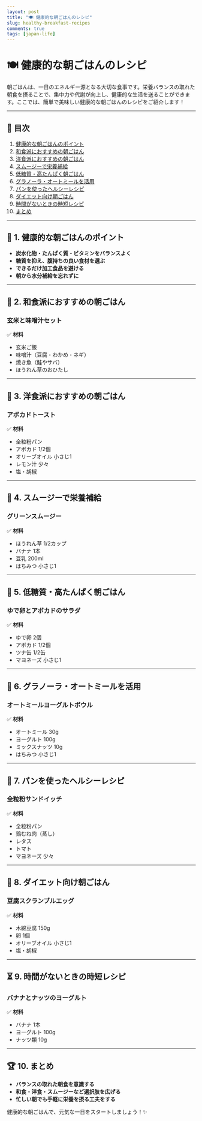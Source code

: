 ```yaml
---
layout: post
title: "🍽️ 健康的な朝ごはんのレシピ"
slug: healthy-breakfast-recipes
comments: true
tags: [japan-life]
---
```


# 🍽️ 健康的な朝ごはんのレシピ

朝ごはんは、一日のエネルギー源となる大切な食事です。栄養バランスの取れた朝食を摂ることで、集中力や代謝が向上し、健康的な生活を送ることができます。ここでは、簡単で美味しい健康的な朝ごはんのレシピをご紹介します！

---

## 📌 目次
1. [健康的な朝ごはんのポイント](#-1-健康的な朝ごはんのポイント)
2. [和食派におすすめの朝ごはん](#-2-和食派におすすめの朝ごはん)
3. [洋食派におすすめの朝ごはん](#-3-洋食派におすすめの朝ごはん)
4. [スムージーで栄養補給](#-4-スムージーで栄養補給)
5. [低糖質・高たんぱく朝ごはん](#-5-低糖質高たんぱく朝ごはん)
6. [グラノーラ・オートミールを活用](#-6-グラノーラオートミールを活用)
7. [パンを使ったヘルシーレシピ](#-7-パンを使ったヘルシーレシピ)
8. [ダイエット向け朝ごはん](#-8-ダイエット向け朝ごはん)
9. [時間がないときの時短レシピ](#-9-時間がないときの時短レシピ)
10. [まとめ](#-10-まとめ)

---

## 🍎 1. 健康的な朝ごはんのポイント

- **炭水化物・たんぱく質・ビタミンをバランスよく**
- **糖質を抑え、腹持ちの良い食材を選ぶ**
- **できるだけ加工食品を避ける**
- **朝から水分補給を忘れずに**

---

## 🍙 2. 和食派におすすめの朝ごはん

### 玄米と味噌汁セット
✅ **材料**
- 玄米ご飯
- 味噌汁（豆腐・わかめ・ネギ）
- 焼き魚（鮭やサバ）
- ほうれん草のおひたし

---

## 🍞 3. 洋食派におすすめの朝ごはん

### アボカドトースト
✅ **材料**
- 全粒粉パン
- アボカド 1/2個
- オリーブオイル 小さじ1
- レモン汁 少々
- 塩・胡椒

---

## 🥤 4. スムージーで栄養補給

### グリーンスムージー
✅ **材料**
- ほうれん草 1/2カップ
- バナナ 1本
- 豆乳 200ml
- はちみつ 小さじ1

---

## 🥚 5. 低糖質・高たんぱく朝ごはん

### ゆで卵とアボカドのサラダ
✅ **材料**
- ゆで卵 2個
- アボカド 1/2個
- ツナ缶 1/2缶
- マヨネーズ 小さじ1

---

## 🥣 6. グラノーラ・オートミールを活用

### オートミールヨーグルトボウル
✅ **材料**
- オートミール 30g
- ヨーグルト 100g
- ミックスナッツ 10g
- はちみつ 小さじ1

---

## 🥪 7. パンを使ったヘルシーレシピ

### 全粒粉サンドイッチ
✅ **材料**
- 全粒粉パン
- 鶏むね肉（蒸し）
- レタス
- トマト
- マヨネーズ 少々

---

## 🥗 8. ダイエット向け朝ごはん

### 豆腐スクランブルエッグ
✅ **材料**
- 木綿豆腐 150g
- 卵 1個
- オリーブオイル 小さじ1
- 塩・胡椒

---

## ⏳ 9. 時間がないときの時短レシピ

### バナナとナッツのヨーグルト
✅ **材料**
- バナナ 1本
- ヨーグルト 100g
- ナッツ類 10g

---

## 🏆 10. まとめ

- **バランスの取れた朝食を意識する**
- **和食・洋食・スムージーなど選択肢を広げる**
- **忙しい朝でも手軽に栄養を摂る工夫をする**

健康的な朝ごはんで、元気な一日をスタートしましょう！✨

